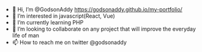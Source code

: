 - 👋 Hi, I’m @GodsonAddy  https://godsonaddy.github.io/my-portfolio/
- 👀 I’m interested in javascript(React, Vue)
- 🌱 I’m currently learning PHP
- 💞️ I’m looking to collaborate on any project that will improve the everyday life of man
- 📫 How to reach me on twitter @godsonaddy

<!---
GodsonAddy/GodsonAddy is a ✨ special ✨ repository because its `README.md` (this file) appears on your GitHub profile.
You can click the Preview link to take a look at your changes.
--->
